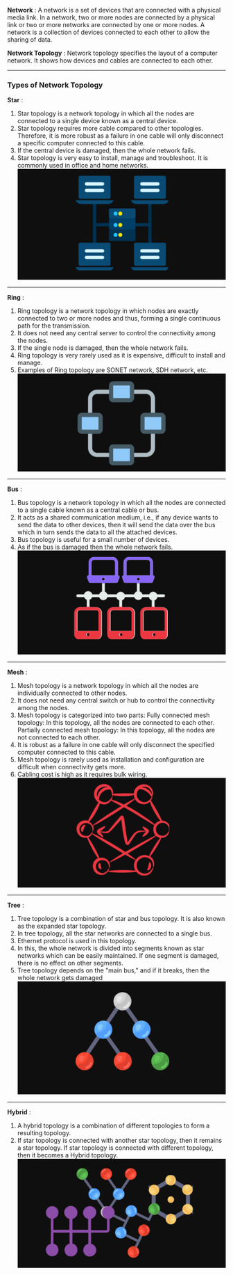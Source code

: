 **Network** : A network is a set of devices that are connected with a physical media link. In 
a network, two or more nodes are connected by a physical link or two or more networks 
are connected by one or more nodes. A network is a collection of devices connected to 
each other to allow the sharing of data.

**Network Topology** : Network topology specifies the layout of a computer network. It 
shows how devices and cables are connected to each other.


---
### **Types of Network Topology** 

**Star** :
1. Star topology is a network topology in which all the nodes are connected 
to a single device known as a central device.
2. Star topology requires more cable compared to other topologies. 
Therefore, it is more robust as a failure in one cable will only disconnect a 
specific computer connected to this cable.
3. If the central device is damaged, then the whole network fails. 
4. Star topology is very easy to install, manage and troubleshoot. It is
commonly used in office and home networks.
![](images/01-star.png)

---
**Ring** :
1.  Ring topology is a network topology in which nodes are exactly connected to two 
or more nodes and thus, forming a single continuous path for the transmission.
2.  It does not need any central server to control the connectivity among the nodes.
3.  If the single node is damaged, then the whole network fails.
4.  Ring topology is very rarely used as it is expensive, difficult to install and 
manage.
5.  Examples of Ring topology are SONET network, SDH network, etc.
![](images/02-ring.png)
---
**Bus** :
1.  Bus topology is a network topology in which all the nodes are connected to a 
single cable known as a central cable or bus.
2. It acts as a shared communication medium, i.e., if any device wants to send the 
data to other devices, then it will send the data over the bus which in turn sends 
the data to all the attached devices.
3.   Bus topology is useful for a small number of devices.
4.  As if the bus is damaged then the whole network fails.
![](images/03-bus.png)
---
**Mesh** :
1.  Mesh topology is a network topology in which all the nodes are individually 
connected to other nodes.
2.  It does not need any central switch or hub to control the connectivity among the 
nodes.
3.  Mesh topology is categorized into two parts: Fully connected mesh topology: 
In this topology, all the nodes are connected to each other. Partially connected 
mesh topology: In this topology, all the nodes are not connected to each other.
4.  It is robust as a failure in one cable will only disconnect the specified computer 
connected to this cable.
5.  Mesh topology is rarely used as installation and configuration are difficult when 
connectivity gets more.
6.  Cabling cost is high as it requires bulk wiring.
 ![](images/04-mesh.png)
---
**Tree** :
1.  Tree topology is a combination of star and bus topology. It is also known as the 
expanded star topology.
2.  In tree topology, all the star networks are connected to a single bus.
3.  Ethernet protocol is used in this topology.
4. In this, the whole network is divided into segments known as star networks which 
can be easily maintained. If one segment is damaged, there is no effect on other 
segments.
5.  Tree topology depends on the "main bus," and if it breaks, then the whole 
network gets damaged
![](images/05-tree.png)

---
**Hybrid** :
1.  A hybrid topology is a combination of different topologies to form a resulting 
topology.
2.  If star topology is connected with another star topology, then it remains a star 
topology. If star topology is connected with different topology, then it becomes a 
Hybrid topology.
![](images/06-hybrid.png)